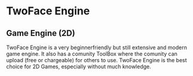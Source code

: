 # TwoFace Engine  
## Game Engine (2D)  

TwoFace Engine is a very beginnerfriendly but still extensive and modern game engine. It also has a comunity ToolBox where the comunity can upload (free or chargeable) for others to use.
TwoFace Engine is the best choice for 2D Games, especially without much knowledge.
